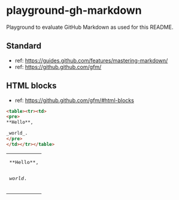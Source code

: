 # playground-gh-markdown

Playground to evaluate GitHub Markdown as used for this README.

## Standard

- ref: https://guides.github.com/features/mastering-markdown/
- ref: https://github.github.com/gfm/

## HTML blocks

- ref: https://github.github.com/gfm/#html-blocks

```html
<table><tr><td>
<pre>
**Hello**,

_world_.
</pre>
</td></tr></table>
```

<table><tr><td>
<pre>
**Hello**,

_world_.
</pre>
</td></tr></table>
